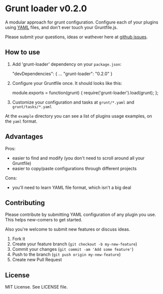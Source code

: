 Grunt loader v0.2.0
===

A modular approach for grunt configuration.
Configure each of your plugins using [YAML](http://nodeca.github.io/js-yaml/) files, and don't ever touch your
Gruntfile.js.

Please submit your questions, ideas or wathever here at [github issues](https://github.com/endel/grunt-loader/issues).

How to use
---

1. Add 'grunt-loader' dependency on your `package.json`:

	"devDependencies": {
			...
			"grunt-loader": "0.2.0"
	}

2. Configure your Gruntfile once. It should looks like this:

	module.exports = function(grunt) {
		require('grunt-loader').load(grunt);
	};

3. Customize your configuration and tasks at `grunt/*.yaml` and `grunt/tasks/*.yaml`

At the `example` directory you can see a list of plugins usage examples, on the
`yaml` format.

Advantages
---

Pros:
- easier to find and modify (you don't need to scroll around all your Gruntfile)
- easier to copy/paste configurations through different projects

Cons:
- you'll need to learn YAML file format, which isn't a big deal


Contributing
---

Please contribute by submitting YAML configuration of any plugin you use. This
helps new-comers to get started.

Also you're welcome to submit new features or discuss ideas.

1. Fork it
2. Create your feature branch (`git checkout -b my-new-feature`)
3. Commit your changes (`git commit -am 'Add some feature'`)
4. Push to the branch (`git push origin my-new-feature`)
5. Create new Pull Request

License
---

MIT License. See LICENSE file.
